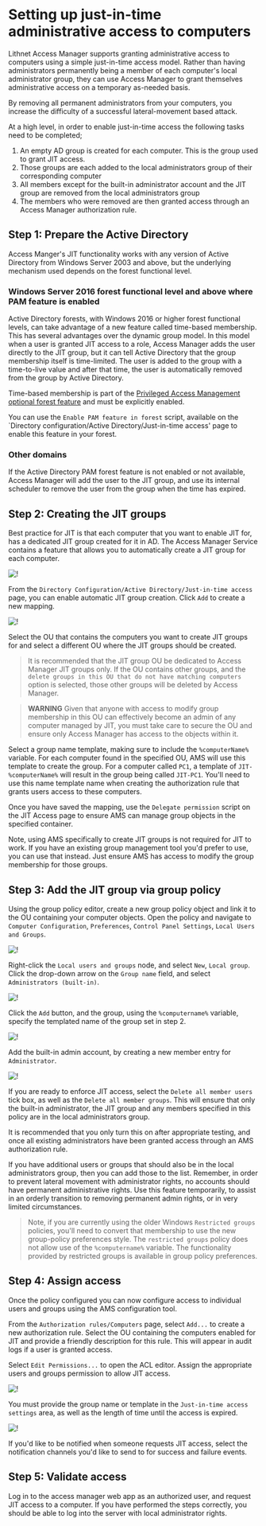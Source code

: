 # Setting up just-in-time administrative access to computers

Lithnet Access Manager supports granting administrative access to computers using a simple just-in-time access model. Rather than having administrators permanently being a member of each computer's local administrator group, they can use Access Manager to grant themselves administrative access on a temporary as-needed basis.

By removing all permanent administrators from your computers, you increase the difficulty of a successful lateral-movement based attack.

At a high level, in order to enable just-in-time access the following tasks need to be completed;

1. An empty AD group is created for each computer. This is the group used to grant JIT access.
2. Those groups are each added to the local administrators group of their corresponding computer
3. All members except for the built-in administrator account and the JIT group are removed from the local administrators group
4. The members who were removed are then granted access through an Access Manager authorization rule.

## Step 1: Prepare the Active Directory

Access Manger's JIT functionality works with any version of Active Directory from Windows Server 2003 and above, but the underlying mechanism used depends on the forest functional level.

### Windows Server 2016 forest functional level and above where PAM feature is enabled

Active Directory forests, with Windows 2016 or higher forest functional levels, can take advantage of a new feature called time-based membership. This has several advantages over the dynamic group model. In this model when a user is granted JIT access to a role, Access Manager adds the user directly to the JIT group, but it can tell Active Directory that the group membership itself is time-limited. The user is added to the group with a time-to-live value and after that time, the user is automatically removed from the group by Active Directory.

Time-based membership is part of the [Privileged Access Management optional forest feature](https://docs.microsoft.com/en-us/openspecs/windows\_protocols/ms-adts/d079eee8-1bac-4b03-86e4-506a21450905) and must be explicitly enabled.

You can use the `Enable PAM feature in forest` script, available on the `Directory configuration/Active Directory/Just-in-time access' page to enable this feature in your forest.

### Other domains

If the Active Directory PAM forest feature is not enabled or not available, Access Manager will add the user to the JIT group, and use its internal scheduler to remove the user from the group when the time has expired.

## Step 2: Creating the JIT groups

Best practice for JIT is that each computer that you want to enable JIT for, has a dedicated JIT group created for it in AD. The Access Manager Service contains a feature that allows you to automatically create a JIT group for each computer.

![!](../../images/ui-page-directory-configuration-active-directory-jit.png)

From the `Directory Configuration/Active Directory/Just-in-time access` page, you can enable automatic JIT group creation. Click `Add` to create a new mapping.

![!](../../images/ui-page-directory-configuration-active-directory-jit-group-mapping.png)

Select the OU that contains the computers you want to create JIT groups for and select a different OU where the JIT groups should be created.

> It is recommended that the JIT group OU be dedicated to Access Manager JIT groups only. If the OU contains other groups, and the `delete groups in this OU that do not have matching computers` option is selected, those other groups will be deleted by Access Manager.

> **WARNING** Given that anyone with access to modify group membership in this OU can effectively become an admin of any computer managed by JIT, you must take care to secure the OU and ensure only Access Manager has access to the objects within it.

Select a group name template, making sure to include the `%computerName%` variable. For each computer found in the specified OU, AMS will use this template to create the group. For a computer called `PC1`, a template of `JIT-%computerName%` will result in the group being called `JIT-PC1`. You'll need to use this name template name when creating the authorization rule that grants users access to these computers.

Once you have saved the mapping, use the `Delegate permission` script on the JIT Access page to ensure AMS can manage group objects in the specified container.

Note, using AMS specifically to create JIT groups is not required for JIT to work. If you have an existing group management tool you'd prefer to use, you can use that instead. Just ensure AMS has access to modify the group membership for those groups.

## Step 3: Add the JIT group via group policy

Using the group policy editor, create a new group policy object and link it to the OU containing your computer objects. Open the policy and navigate to `Computer Configuration`, `Preferences`, `Control Panel Settings`, `Local Users and Groups`.

![!](../../images/group-policy-local-users-and-groups.png)

Right-click the `Local users and groups` node, and select `New`, `Local group`. Click the drop-down arrow on the `Group name` field, and select `Administrators (built-in)`.

![!](../../images/group-policy-local-users-and-groups-new-group.png)

Click the `Add` button, and the group, using the `%computername%` variable, specify the templated name of the group set in step 2.

![!](../../images/group-policy-local-users-and-groups-add-member.png)

Add the built-in admin account, by creating a new member entry for `Administrator`.

![!](../../images/group-policy-local-users-and-groups-complete.png)

If you are ready to enforce JIT access, select the `Delete all member users` tick box, as well as the `Delete all member groups`. This will ensure that only the built-in administrator, the JIT group and any members specified in this policy are in the local administrators group.

It is recommended that you only turn this on after appropriate testing, and once all existing administrators have been granted access through an AMS authorization rule.

If you have additional users or groups that should also be in the local administrators group, then you can add those to the list. Remember, in order to prevent lateral movement with administrator rights, no accounts should have permanent administrative rights. Use this feature temporarily, to assist in an orderly transition to removing permanent admin rights, or in very limited circumstances.

> Note, if you are currently using the older Windows `Restricted groups` policies, you'll need to convert that membership to use the new group-policy preferences style. The `restricted groups` policy does not allow use of the `%computername%` variable. The functionality provided by restricted groups is available in group policy preferences.

## Step 4: Assign access

Once the policy configured you can now configure access to individual users and groups using the AMS configuration tool.

From the `Authorization rules/Computers` page, select `Add...` to create a new authorization rule. Select the OU containing the computers enabled for JIT and provide a friendly description for this rule. This will appear in audit logs if a user is granted access.

Select `Edit Permissions...` to open the ACL editor. Assign the appropriate users and groups permission to allow JIT access.

![!](../../images/ui-page-authz-editsecurity-jit.png)

You must provide the group name or template in the `Just-in-time access settings` area, as well as the length of time until the access is expired.

![!](../../images/ui-page-authorization-rules-computers-edit-rule-jit-settings.png)

If you'd like to be notified when someone requests JIT access, select the notification channels you'd like to send to for success and failure events.

## Step 5: Validate access

Log in to the access manager web app as an authorized user, and request JIT access to a computer. If you have performed the steps correctly, you should be able to log into the server with local administrator rights.
